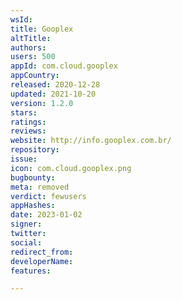 ```yaml
---
wsId: 
title: Gooplex
altTitle: 
authors: 
users: 500
appId: com.cloud.gooplex
appCountry: 
released: 2020-12-28
updated: 2021-10-20
version: 1.2.0
stars: 
ratings: 
reviews: 
website: http://info.gooplex.com.br/
repository: 
issue: 
icon: com.cloud.gooplex.png
bugbounty: 
meta: removed
verdict: fewusers
appHashes: 
date: 2023-01-02
signer: 
twitter: 
social: 
redirect_from: 
developerName: 
features: 

---
```


